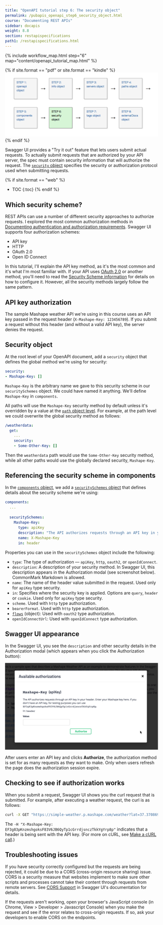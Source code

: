 ```yaml
---
title: "OpenAPI tutorial step 6: The security object"
permalink: /pubapis_openapi_step6_security_object.html
course: "Documenting REST APIs"
sidebar: docapis
weight: 8.8
section: restapispecifications
path1: /restapispecifications.html
---
```


{% include workflow_map.html step="6" map="content/openapi_tutorial_map.html"  %}

{% if site.format == "pdf" or site.format == "kindle" %}
<img src="images/openapistep6.png"/>
{% endif %}

Swagger UI provides a "Try it out" feature that lets users submit actual requests. To actually submit requests that are authorized by your API server, the spec must contain security information that will authorize the request. The [`security` object](https://github.com/OAI/OpenAPI-Specification/blob/master/versions/3.0.0.md#securityRequirementObject) specifies the security or authorization protocol used when submitting requests.

{% if site.format == "web" %}
* TOC
{:toc}
{% endif %}

## Which security scheme?

REST APIs can use a number of different security approaches to authorize requests. I explored the most common authorization methods in [Documenting authentication and authorization requirements](docapis_more_about_authorization.html). Swagger UI supports four authorization schemes:

* API key
* HTTP
* OAuth 2.0
* Open ID Connect

In this tutorial, I'll explain the API key method, as it's the most common and it's what I'm most familiar with. If your API uses [OAuth 2.0](docapis_more_about_authorization.html#oauth-20) or another method, you'll need to read the [Security Scheme information](https://github.com/OAI/OpenAPI-Specification/blob/master/versions/3.0.0.md#security-scheme-object) for details on how to configure it. However, all the security methods largely follow the same pattern.

## API key authorization

The sample Mashape weather API we're using in this course uses an API key passed in the request header (`X-Mashape-Key: 123456789`). If you submit a request without this header (and without a valid API key), the server denies the request.

## Security object

At the root level of your OpenAPI document, add a `security` object that defines the global method we're using for security:

```yaml
security:
- Mashape-Key: []
```

`Mashape-Key` is the arbitrary name we gave to this security scheme in our `securitySchemes` object. We could have named it anything. We'll define `Mashape-Key` in `components`.

All paths will use the `Mashape-Key` security method by default unless it's overridden by a value at the [`path` object level](pubapis_openapi_step4_paths_object.html). For example, at the path level we could overwrite the global security method as follows:

```yaml
/weatherdata:
  get:
    ...
    security:
    - Some-Other-Key: []
```

Then the `weatherdata` path would use the `Some-Other-Key` security method, while all other paths would use the globally declared security, `Mashape-Key`.

## Referencing the security scheme in components

In the [`components` object](pubapis_openapi_step5_components_object.html), we add a [`securitySchemes` object](https://github.com/OAI/OpenAPI-Specification/blob/master/versions/3.0.0.md#securitySchemeObject) that defines details about the security scheme we're using:

```yaml
components:
  ...

  securitySchemes:
    Mashape-Key:
      type: apiKey
      description: "The API authorizes requests through an API key in your header. Enter your Mashape key here. If you don't have an API key, for testing purposes you can use `EF3g83pKnzmshgoksF83V6JB6QyTp1cGrrdjsnczTkkYgYrp8p`."
      name: X-Mashape-Key
      in: header
```

Properties you can use in the `securitySchemes` object include the following:

* `type`: The type of authorization &mdash; `apiKey`, `http`, `oauth2`, or `openIdConnect`.
* `description`: A description of your security method. In Swagger UI, this description appears in the Authorization modal (see screenshot below). CommonMark Markdown is allowed.
* `name`: The name of the header value submitted in the request. Used only for `apiKey` type security.
* `in`: Specifies where the security key is applied. Options are `query`, `header` or `cookie`. Used only for `apiKey` type security.
* `scheme`. Used with `http` type authorization.
* `bearerFormat`. Used with `http` type authorization.
* [`flows`](https://github.com/OAI/OpenAPI-Specification/blob/master/versions/3.0.0.md#oauthFlowsObject) (object): Used with `oauth2` type authorization.
* `openIdConnectUrl`: Used with `openIdConnect` type authorization.

## Swagger UI appearance

In the Swagger UI, you see the `description` and other security details in the Authorization modal (which appears when you click the Authorization button):

<a href="/learnapidoc/assets/files/swagger/"><img src="images/openapitutorial_securityauth.png"/></a>

After users enter an API key and clicks **Authorize**, the authorization method is set for as many requests as they want to make. Only when users refresh the page does the authorization session expire.

## Checking to see if authorization works

When you submit a request, Swagger UI shows you the curl request that is submitted. For example, after executing a weather request, the curl is as follows:

```bash
curl -X GET "https://simple-weather.p.mashape.com/weather?lat=37.3708698&lng=-122.037593" -H "accept: text/plain" -H "X-Mashape-Key: EF3g83pKnzmshgoksF83V6JB6QyTp1cGrrdjsnczTkkYgYrp8p"
```

The `-H "X-Mashape-Key: EF3g83pKnzmshgoksF83V6JB6QyTp1cGrrdjsnczTkkYgYrp8p"` indicates that a header is being sent with the API key. (For more on cURL, see [Make a cURL call](docapis_make_curl_call.html).)

## Troubleshooting issues

If you have security correctly configured but the requests are being rejected, it could be due to a CORS (cross-origin resource sharing) issue. CORS is a security measure that websites implement to make sure other scripts and processes cannot take their content through requests from remote servers. See [CORS Support](https://github.com/swagger-api/swagger-ui#cors-support) in Swagger UI's documentation for details.

If the requests aren't working, open your browser's JavaScript console (in Chrome, View > Developer > Javascript Console) when you make the request and see if the error relates to cross-origin requests. If so, ask your developers to enable CORS on the endpoints.
